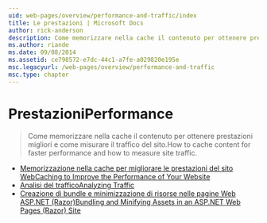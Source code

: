 ```yaml
---
uid: web-pages/overview/performance-and-traffic/index
title: Le prestazioni | Microsoft Docs
author: rick-anderson
description: Come memorizzare nella cache il contenuto per ottenere prestazioni migliori e come misurare il traffico del sito.
ms.author: riande
ms.date: 09/08/2014
ms.assetid: ce798572-e7dc-44c1-a7fe-a029820e195e
msc.legacyurl: /web-pages/overview/performance-and-traffic
msc.type: chapter
---
```

<a name="performance"></a><span data-ttu-id="075db-103">Prestazioni</span><span class="sxs-lookup"><span data-stu-id="075db-103">Performance</span></span>
====================
> <span data-ttu-id="075db-104">Come memorizzare nella cache il contenuto per ottenere prestazioni migliori e come misurare il traffico del sito.</span><span class="sxs-lookup"><span data-stu-id="075db-104">How to cache content for faster performance and how to measure site traffic.</span></span>


- [<span data-ttu-id="075db-105">Memorizzazione nella cache per migliorare le prestazioni del sito Web</span><span class="sxs-lookup"><span data-stu-id="075db-105">Caching to Improve the Performance of Your Website</span></span>](15-caching-to-improve-the-performance-of-your-website.md)
- [<span data-ttu-id="075db-106">Analisi del traffico</span><span class="sxs-lookup"><span data-stu-id="075db-106">Analyzing Traffic</span></span>](14-analyzing-traffic.md)
- [<span data-ttu-id="075db-107">Creazione di bundle e minimizzazione di risorse nelle pagine Web ASP.NET (Razor)</span><span class="sxs-lookup"><span data-stu-id="075db-107">Bundling and Minifying Assets in an ASP.NET Web Pages (Razor) Site</span></span>](bundling-and-minifying-assets-in-an-aspnet-web-pages-razor-site.md)
